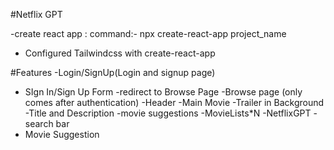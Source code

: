 #Netflix GPT

-create react app : 
     command:- npx create-react-app project_name
- Configured Tailwindcss with create-react-app

#Features
-Login/SignUp(Login and signup page) 
  - SIgn In/Sign Up Form
  -redirect to Browse Page
-Browse page (only comes after authentication)
     -Header
     -Main Movie
        -Trailer in Background
        -Title and Description
        -movie suggestions
           -MovieLists*N
-NetflixGPT
   -search bar
   - Movie Suggestion